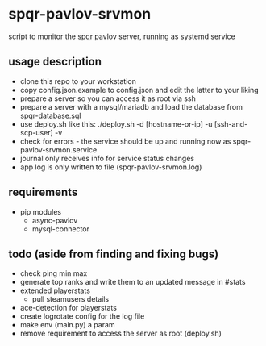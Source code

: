 # spqr-pavlov-srvmon
script to monitor the spqr pavlov server, running as systemd service

## usage description
* clone this repo to your workstation
* copy config.json.example to config.json and edit the latter to your liking
* prepare a server so you can access it as root via ssh
* prepare a server with a mysql/mariadb and load the database from spqr-database.sql
* use deploy.sh like this: ./deploy.sh -d [hostname-or-ip] -u [ssh-and-scp-user] -v
* check for errors - the service should be up and running now as spqr-pavlov-srvmon.service
* journal only receives info for service status changes
* app log is only written to file (spqr-pavlov-srvmon.log)

## requirements
* pip modules
  * async-pavlov
  * mysql-connector

## todo (aside from finding and fixing bugs)
* check ping min max
* generate top ranks and write them to an updated message in #stats
* extended playerstats
  * pull steamusers details
* ace-detection for playerstats
* create logrotate config for the log file
* make env (main.py) a param
* remove requirement to access the server as root (deploy.sh)